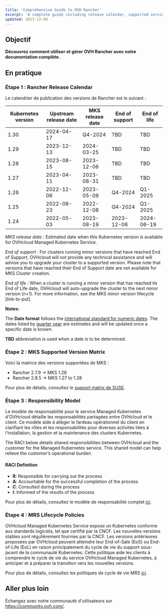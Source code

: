 ```yaml
---
title: 'Comprehensive Guide to OVH Rancher'
excerpt: 'A complete guide including release calendar, supported versions, responsibility model, and lifecycle policies for OVH Rancher.'
updated: 2023-12-08
---
```


## Objectif

**Découvrez comment utiliser et gérer OVH Rancher avec notre documentation complète.**

## En pratique

### Étape 1 : Rancher Release Calendar

Le calendrier de publication des versions de Rancher est le suivant :

| Kubernetes version | Upstream release date | MKS release date | End of support | End of life |
|--------------------|-----------------------|------------------|----------------|-------------|
| 1.30               | 2024-04-17            | Q4-2024          | TBD            | TBD         |
| 1.29               | 2023-12-13            | 2024-03-25       | TBD            | TBD         |
| 1.28               | 2023-08-15            | 2023-12-06       | TBD            | TBD         |
| 1.27               | 2023-04-11            | 2023-08-31       | TBD            | TBD         |
| 1.26               | 2022-12-06            | 2023-05-09       | Q4-2024        | Q1-2025     |
| 1.25               | 2022-08-23            | 2022-12-08       | Q4-2024        | Q1-2025     |
| 1.24               | 2022-05-03            | 2023-08-19       | 2023-12-06     | 2024-06-19  |

*MKS release date :* Estimated date when this Kubernetes version is available for OVHcloud Managed Kubernetes Service.

*End of support :* For clusters running minor versions that have reached End of Support, OVHcloud will not provide any technical assistance and will advise you to upgrade your cluster to a supported version. Please note that versions that have reached their End of Support date are not available for MKS Cluster creation.

*End of life :* When a cluster is running a minor version that has reached its End of Life date, OVHcloud will auto-upgrade the cluster to the next minor version (n+1). For more information, see the MKS minor version lifecycle [link-to-put].

**Notes:**

The **Date format** follows the [international standard for numeric dates](https://en.wikipedia.org/wiki/ISO_8601#Week_dates). The dates listed by [quarter year](https://en.wikipedia.org/wiki/Calendar_year#Quarter_year) are estimates and will be updated once a specific date is known.

**TBD** abbreviation is used when a date is to be determined.

### Étape 2 : MKS Supported Version Matrix

Voici la matrice des versions supportées de MKS :

- Rancher 2.7.9 -> MKS 1.26
- Rancher 2.8.5 -> MKS 1.27 to 1.28

Pour plus de détails, consultez le [support matrix de SUSE](https://www.suse.com/suse-rancher/support-matrix/all-supported-versions/rancher-v2-8-5/).

### Étape 3 : Responsibility Model

Le modèle de responsabilité pour le service Managed Kubernetes d'OVHcloud détaille les responsabilités partagées entre OVHcloud et le client. Ce modèle aide à alléger le fardeau opérationnel du client en clarifiant les rôles et les responsabilités pour diverses activités liées à l'installation, la gestion et la maintenance des clusters Kubernetes.

The RACI below details shared responsibilities between OVHcloud and the customer for the Managed Kubernetes service. This shared model can help relieve the customer’s operational burden.

#### RACI Definition

- **R**: Responsible for carrying out the process
- **A**: Accountable for the successful completion of the process
- **C**: Consulted during the process
- **I**: Informed of the results of the process

Pour plus de détails, consultez le modèle de responsabilité complet [ici](https://help.ovhcloud.com/csm/en-ie-public-cloud-kubernetes-responsibility-model?id=kb_article_view&sysparm_article=KB0058760).

### Étape 4 : MRS Lifecycle Policies

OVHcloud Managed Kubernetes Service expose un Kubernetes conforme aux standards logiciels, tel que certifié par la CNCF. Les nouvelles versions stables sont régulièrement fournies par la CNCF. Les versions antérieures proposées par OVHcloud peuvent atteindre leur End-of-Sale (EoS) ou End-of-Life (EoL) en raison principalement du cycle de vie du support sous-jacent de la communauté Kubernetes. Cette politique aide les clients à comprendre le cycle de vie du service OVHcloud Managed Kubernetes, à anticiper et à préparer la transition vers les nouvelles versions.

Pour plus de détails, consultez les politiques de cycle de vie MRS [ici](https://help.ovhcloud.com/csm/en-ie-public-cloud-kubernetes-eos-eol-policies?id=kb_article_view&sysparm_article=KB0049743).

## Aller plus loin

Échangez avec notre communauté d'utilisateurs sur <https://community.ovh.com/>.
